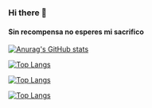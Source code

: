 ### Hi there 👋

#### Sin recompensa no esperes mi sacrifico

[![Anurag's GitHub stats](https://github-readme-stats.vercel.app/api?username=TOKIO64)](https://github.com/anuraghazra/github-readme-stats)

[![Top Langs](https://github-readme-stats.vercel.app/api/top-langs/?username=TOKIO64&layout=compact)](https://github.com/anuraghazra/github-readme-stats)

[![Top Langs](https://github-readme-stats.vercel.app/api/top-langs/?username=TOKIO64&langs_count=8)](https://github.com/anuraghazra/github-readme-stats)

[![Top Langs](https://github-readme-stats.vercel.app/api/Rust/?username=TOKIO64)](https://github.com/anuraghazra/github-readme-stats)

<!--
**TOKIO64/TOKIO64** is a ✨ _special_ ✨ repository because its `README.md` (this file) appears on your GitHub profile.

Here are some ideas to get you started:

- 🔭 I’m currently working on ...
- 🌱 I’m currently learning ...
- 👯 I’m looking to collaborate on ...
- 🤔 I’m looking for help with ...
- 💬 Ask me about ...
- 📫 How to reach me: ...
- 😄 Pronouns: ...
- ⚡ Fun fact: ...
-->
